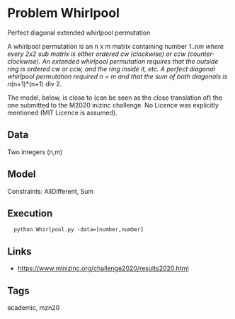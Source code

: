 # Problem Whirlpool

Perfect diagonal extended whirlpool permutation

A whirlpool permutation is an n x m matrix containing number 1..n*m where every 2x2 sub matrix is either ordered cw (clockwise) or ccw (counter-clockwise).
An extended whirlpool permutation requires that the outside ring is ordered cw or ccw, and the ring inside it, etc.
A perfect diagonal whirlpool permutation required n = m and that the sum of both diagonals is n*(n+1)*(n+1) div 2.

The model, below, is close to (can be seen as the close translation of) the one submitted to the M2020 inizinc challenge.
No Licence was explicitly mentioned (MIT Licence is assumed).

## Data
  Two integers (n,m)

## Model
  Constraints: AllDifferent, Sum

## Execution
```
  python Whirlpool.py -data=[number,number]
```

## Links
  - https://www.minizinc.org/challenge2020/results2020.html

## Tags
  academic, mzn20
